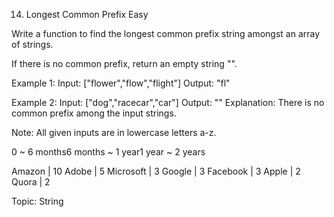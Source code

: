14. Longest Common Prefix
Easy

Write a function to find the longest common prefix string amongst an array of strings.

If there is no common prefix, return an empty string "".

Example 1:
Input: ["flower","flow","flight"]
Output: "fl"

Example 2:
Input: ["dog","racecar","car"]
Output: ""
Explanation: There is no common prefix among the input strings.

Note:
All given inputs are in lowercase letters a-z.

0 ~ 6 months6 months ~ 1 year1 year ~ 2 years

Amazon | 10 Adobe | 5 Microsoft | 3 Google | 3 Facebook | 3 Apple | 2 Quora | 2

Topic: String

